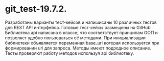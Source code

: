 # git_test-19.7.2.
Разработаны варианты тест-кейсов и напишисаны 10 различных тестов для REST API интерфейса. 
Готовые тест-кейсы размещены на GitHub
Библиотека api написана в классе, что соответствует принципам ООП и позволяет удобно пользоваться её методами. При инициализации библиотеки объявляется переменная base_url которая используется при формировании url для запроса.
Методы имеют подродное описание.
Тесты проверяют работу методов используя api библиотеку.
